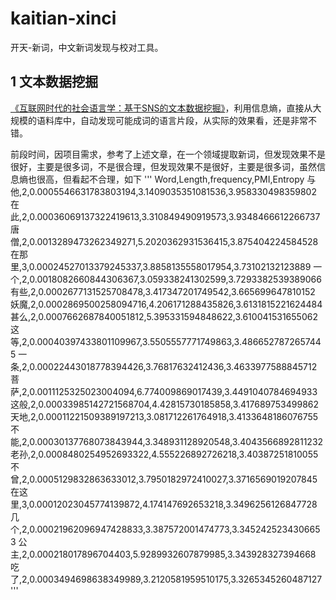 # kaitian-xinci
开天-新词，中文新词发现与校对工具。

## 1 文本数据挖掘
[《互联网时代的社会语言学：基于SNS的文本数据挖掘》](http://www.matrix67.com/blog/archives/5044)，利用信息熵，直接从大规模的语料库中，自动发现可能成词的语言片段，从实际的效果看，还是非常不错。

前段时间，因项目需求，参考了上述文章，在一个领域提取新词，但发现效果不是很好，主要是很多词，不是很合理，但发现效果不是很好，主要是很多词，虽然信息熵也很高，但看起不合理，如下
'''
Word,Length,frequency,PMI,Entropy
与他,2,0.0005546631783803194,3.1409035351081536,3.958330498359802
在此,2,0.00036069137322419613,3.310849490919573,3.9348466612266737
唐僧,2,0.0013289473262349271,5.2020362931536415,3.875404224584528
在那里,3,0.00024527013379245337,3.8858135558017954,3.73102132123889
一个,2,0.0018082660844306367,3.059338241302599,3.7293382539389066
有些,2,0.0002677131525708478,3.417347201749542,3.665699647810152
妖魔,2,0.0002869500258094716,4.206171288435826,3.6131815221624484
甚么,2,0.0007662687840051812,5.395331594848622,3.610041531655062
这等,2,0.00040397433801109967,3.5505557771749863,3.4866527872657445
一条,2,0.00022443018778394426,3.76817632412436,3.4633977588845712
菩萨,2,0.0011125325023004094,6.774009869017439,3.4491040784694933
这般,2,0.00033985142721568704,4.42815730185858,3.417689753499862
天地,2,0.00011221509389197213,3.081712261764918,3.4133648186076755
不能,2,0.00030137768073843944,3.348931128920548,3.4043566892811232
老孙,2,0.0008480254952693322,4.555226892726218,3.40387251810055
不曾,2,0.0005129832863633012,3.7950182972410027,3.3716569019207845
在这里,3,0.00012023045774139872,4.174147692653218,3.3496256126847728
几个,2,0.00021962096947428833,3.387572001474773,3.3452425234306653
公主,2,0.000218017896704403,5.9289932607879985,3.343928327394668
吃了,2,0.0003494698638349989,3.2120581959510175,3.3265345260487127
'''


